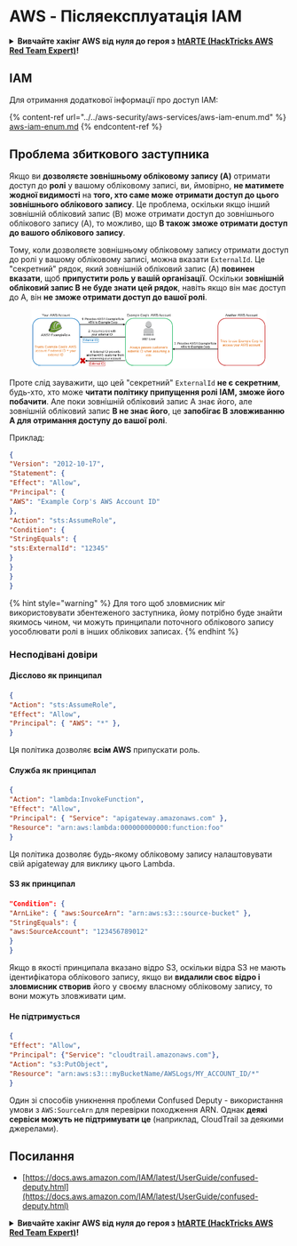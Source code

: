 # AWS - Післяексплуатація IAM

<details>

<summary><strong>Вивчайте хакінг AWS від нуля до героя з</strong> <a href="https://training.hacktricks.xyz/courses/arte"><strong>htARTE (HackTricks AWS Red Team Expert)</strong></a><strong>!</strong></summary>

Інші способи підтримки HackTricks:

* Якщо ви хочете побачити вашу **компанію рекламовану на HackTricks** або **завантажити HackTricks у форматі PDF**, перевірте [**ПЛАНИ ПІДПИСКИ**](https://github.com/sponsors/carlospolop)!
* Отримайте [**офіційний PEASS & HackTricks мерч**](https://peass.creator-spring.com)
* Відкрийте для себе [**Сім'ю PEASS**](https://opensea.io/collection/the-peass-family), нашу колекцію ексклюзивних [**NFT**](https://opensea.io/collection/the-peass-family)
* **Приєднуйтесь до** 💬 [**групи Discord**](https://discord.gg/hRep4RUj7f) або [**групи telegram**](https://t.me/peass) або **слідкуйте** за нами на **Twitter** 🐦 [**@hacktricks_live**](https://twitter.com/hacktricks_live)**.**
* **Поділіться своїми хакерськими трюками, надсилайте PR до** [**HackTricks**](https://github.com/carlospolop/hacktricks) та [**HackTricks Cloud**](https://github.com/carlospolop/hacktricks-cloud) репозиторіїв GitHub.

</details>

## IAM

Для отримання додаткової інформації про доступ IAM:

{% content-ref url="../../aws-security/aws-services/aws-iam-enum.md" %}
[aws-iam-enum.md](../../aws-security/aws-services/aws-iam-enum.md)
{% endcontent-ref %}

## Проблема збиткового заступника

Якщо ви **дозволяєте зовнішньому обліковому запису (A)** отримати доступ до **ролі** у вашому обліковому записі, ви, ймовірно, **не матимете жодної видимості** на **того, хто саме може отримати доступ до цього зовнішнього облікового запису**. Це проблема, оскільки якщо інший зовнішній обліковий запис (B) може отримати доступ до зовнішнього облікового запису (A), то можливо, що **B також зможе отримати доступ до вашого облікового запису**.

Тому, коли дозволяєте зовнішньому обліковому запису отримати доступ до ролі у вашому обліковому записі, можна вказати `ExternalId`. Це "секретний" рядок, який зовнішній обліковий запис (A) **повинен вказати**, щоб **припустити роль у вашій організації**. Оскільки **зовнішній обліковий запис B не буде знати цей рядок**, навіть якщо він має доступ до A, він **не зможе отримати доступ до вашої ролі**.

<figure><img src="../../../.gitbook/assets/image (1) (7).png" alt=""><figcaption></figcaption></figure>

Проте слід зауважити, що цей "секретний" `ExternalId` **не є секретним**, будь-хто, хто може **читати політику припущення ролі IAM, зможе його побачити**. Але поки зовнішній обліковий запис A знає його, але зовнішній обліковий запис **B не знає його**, це **запобігає B зловживанню A для отримання доступу до вашої ролі**.

Приклад:
```json
{
"Version": "2012-10-17",
"Statement": {
"Effect": "Allow",
"Principal": {
"AWS": "Example Corp's AWS Account ID"
},
"Action": "sts:AssumeRole",
"Condition": {
"StringEquals": {
"sts:ExternalId": "12345"
}
}
}
}
```
{% hint style="warning" %}
Для того щоб зловмисник міг використовувати збентеженого заступника, йому потрібно буде знайти якимось чином, чи можуть принципали поточного облікового запису уособлювати ролі в інших облікових записах.
{% endhint %}

### Несподівані довіри

#### Дієслово як принципал
```json
{
"Action": "sts:AssumeRole",
"Effect": "Allow",
"Principal": { "AWS": "*" },
}
```
Ця політика дозволяє **всім AWS** припускати роль.

#### Служба як принципал
```json
{
"Action": "lambda:InvokeFunction",
"Effect": "Allow",
"Principal": { "Service": "apigateway.amazonaws.com" },
"Resource": "arn:aws:lambda:000000000000:function:foo"
}
```
Ця політика дозволяє будь-якому обліковому запису налаштовувати свій apigateway для виклику цього Lambda.

#### S3 як принципал
```json
"Condition": {
"ArnLike": { "aws:SourceArn": "arn:aws:s3:::source-bucket" },
"StringEquals": {
"aws:SourceAccount": "123456789012"
}
}
```
Якщо в якості принципала вказано відро S3, оскільки відра S3 не мають ідентифікатора облікового запису, якщо ви **видалили своє відро і зловмисник створив** його у своєму власному обліковому запису, то вони можуть зловживати цим.

#### Не підтримується
```json
{
"Effect": "Allow",
"Principal": {"Service": "cloudtrail.amazonaws.com"},
"Action": "s3:PutObject",
"Resource": "arn:aws:s3:::myBucketName/AWSLogs/MY_ACCOUNT_ID/*"
}
```
Один зі способів уникнення проблеми Confused Deputy - використання умови з `AWS:SourceArn` для перевірки походження ARN. Однак **деякі сервіси можуть не підтримувати це** (наприклад, CloudTrail за деякими джерелами).

## Посилання

* [https://docs.aws.amazon.com/IAM/latest/UserGuide/confused-deputy.html](https://docs.aws.amazon.com/IAM/latest/UserGuide/confused-deputy.html)

<details>

<summary><strong>Вивчайте хакінг AWS від нуля до героя з</strong> <a href="https://training.hacktricks.xyz/courses/arte"><strong>htARTE (HackTricks AWS Red Team Expert)</strong></a><strong>!</strong></summary>

Інші способи підтримки HackTricks:

* Якщо ви хочете побачити **рекламу вашої компанії в HackTricks** або **завантажити HackTricks у PDF-форматі**, перевірте [**ПЛАНИ ПІДПИСКИ**](https://github.com/sponsors/carlospolop)!
* Отримайте [**офіційний PEASS & HackTricks мерч**](https://peass.creator-spring.com)
* Відкрийте для себе [**Сім'ю PEASS**](https://opensea.io/collection/the-peass-family), нашу колекцію ексклюзивних [**NFT**](https://opensea.io/collection/the-peass-family)
* **Приєднуйтесь до** 💬 [**групи Discord**](https://discord.gg/hRep4RUj7f) або [**групи Telegram**](https://t.me/peass) або **слідкуйте** за нами на **Twitter** 🐦 [**@hacktricks_live**](https://twitter.com/hacktricks_live)**.**
* **Поділіться своїми хакерськими трюками, надсилайте PR до** [**HackTricks**](https://github.com/carlospolop/hacktricks) та [**HackTricks Cloud**](https://github.com/carlospolop/hacktricks-cloud) репозиторіїв GitHub.

</details>
